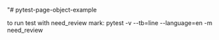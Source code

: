 "# pytest-page-object-example

to run test with need_review mark: pytest -v --tb=line --language=en -m need_review

